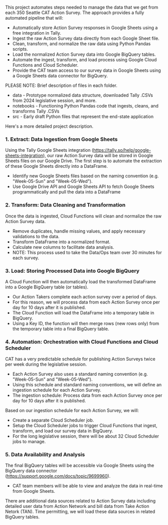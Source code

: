 This project automates steps needed to manage the data that we get from each 350 Seattle CAT Action Survey. The approach provides a fully automated pipeline that will:
 - Automatically store Action Survey responses in Google Sheets using a free integration in Tally.
 - Ingest the raw Action Survey data directly from each Google Sheet file.
 - Clean, transform, and normalize the raw data using Python Pandas scripts.
 - Load the normalized Action Survey data into Google BigQuery tables.
 - Automate the ingest, transform, and load process using Google Cloud Functions and Cloud Scheduler.
 - Provide the CAT team access to our survey data in Google Sheets using a Google Sheets data connector for BigQuery.

PLEASE NOTE: Brief description of files in each folder.
 - data - Prototype normalized data structure, downloaded Tally .CSVs from 2024 legislative session, and more.
 - notebooks - Functioning Python Pandas code that ingests, cleans, and transforms Tally .CSVs
 - src - Early draft Python files that represent the end-state application

Here's a more detailed project description.

### 1. Extract: Data Ingestion from Google Sheets
Using the Tally Google Sheets integration (https://tally.so/help/google-sheets-integration), our raw Action Survey data will be stored in Google Sheets files on our Google Drive. The first step is to automate the extraction of these Google Sheets directly into a DataFrame. 
 - Identify new Google Sheets files based on the naming convention (e.g. "Week-05-Sun" and "Week-05-Wed").
 - Use Google Drive API and Google Sheets API to fetch Google Sheets programmatically and pull the data into a DataFrame

### 2. Transform: Data Cleaning and Transformation
Once the data is ingested, Cloud Functions will clean and normalize the raw Action Survey data.
 - Remove duplicates, handle missing values, and apply necessary validations to the data.
 - Transform DataFrame into a normalized format.
 - Calculate new columns to facilitate data analysis.
 - NOTE: This process used to take the Data/Ops team over 30 minutes for each survey.

### 3. Load: Storing Processed Data into Google BigQuery
A Cloud Function will then automatically load the transformed DataFrame into a Google BigQuery table (or tables).
 - Our Action Takers complete each action survey over a period of days.
 - For this reason, we will process data from each Action Survey once per day for 10 days after it is published.
 - The Cloud Function will load the DataFrame into a temporary table in BigQuery.
 - Using a Key ID, the function will then merge rows (new rows only) from the temporary table into a final BigQuery table.

### 4. Automation: Orchestration with Cloud Functions and Cloud Scheduler
CAT has a very predictable schedule for publishing Action Surveys twice per week during the legislative session. 
 - Each Action Survey also uses a standard naming convention (e.g. "Week-05-Sun" and "Week-05-Wed").
 - Using this schedule and standard naming conventions, we will define an ingestion schedule for each Action Survey.
 - The ingestion schedule: Process data from each Action Survey once per day for 10 days after it is published.

Based on our ingestion schedule for each Action Survey, we will:
 - Create a separate Cloud Scheduler job.
 - Setup the Cloud Scheduler jobs to trigger Cloud Functions that ingest, transform, and load our survey data in BigQuery.
 - For the long legislative session, there will be about 32 Cloud Scheduler jobs to manage.

### 5. Data Availability and Analysis
The final BigQuery tables will be accessible via Google Sheets using the BigQuery data connector (https://support.google.com/docs/topic/9699960). 
 - CAT team members will be able to view and analyze the data in real-time from Google Sheets.

There are additional data sources related to Action Survey data including detailed user data from Action Network and bill data from Take Action Netork (TAN). Time permitting, we will load these data sources in related BigQuery tables.